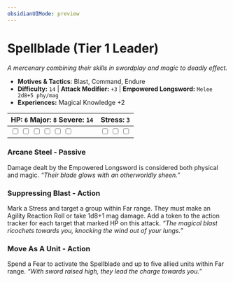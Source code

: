 ```yaml
---
obsidianUIMode: preview
---
```

# Spellblade (Tier 1 Leader)

*A mercenary combining their skills in swordplay and magic to deadly effect.*

- **Motives & Tactics**: Blast, Command, Endure
- **Difficulty:** `14` | **Attack Modifier:** `+3` | **Empowered Longsword:** `Melee 2d8+5 phy/mag`
- **Experiences:** Magical Knowledge +2

| HP: `6` Major: `8` Severe: `14` | Stress: `3` |
|--|--|
|  <input type="checkbox" unchecked id="db8ab748"> <input type="checkbox" unchecked id="d83d65fb"> <input type="checkbox" unchecked id="3c4ecaa0"> <input type="checkbox" unchecked id="1870a5f4"> <input type="checkbox" unchecked id="33e88552"> <input type="checkbox" unchecked id="da67c227"> |  <input type="checkbox" unchecked id="038bef0b"> <input type="checkbox" unchecked id="98e73406"> <input type="checkbox" unchecked id="37bd6cc2"> |

### Arcane Steel - Passive

Damage dealt by the Empowered Longsword is considered both physical and magic. *“Their blade glows with an otherworldly sheen.”*

### Suppressing Blast - Action

Mark a Stress and target a group within Far range. They must make an Agility Reaction Roll or take 1d8+1 mag damage. Add a token to the action tracker for each target that marked HP on this attack. *“The magical blast ricochets towards you, knocking the wind out of your lungs.”*

### Move As A Unit - Action

Spend a Fear to activate the Spellblade and up to five allied units within Far range. *“With sword raised high, they lead the charge towards you.”*



